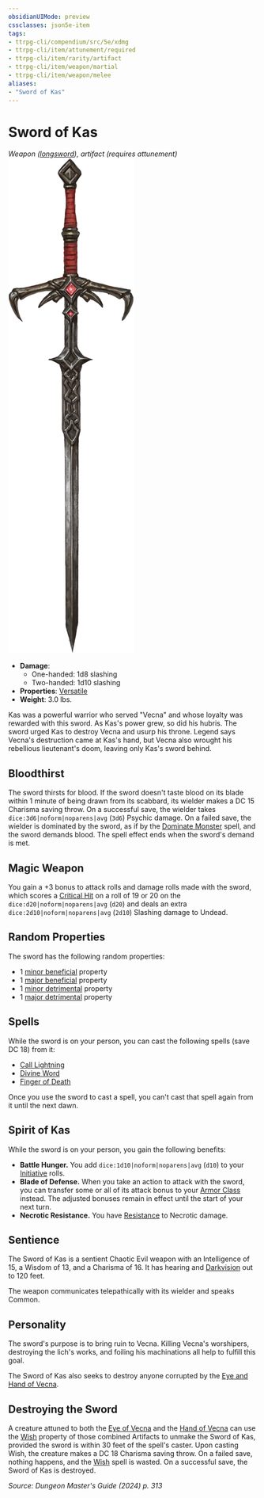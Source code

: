 ```yaml
---
obsidianUIMode: preview
cssclasses: json5e-item
tags:
- ttrpg-cli/compendium/src/5e/xdmg
- ttrpg-cli/item/attunement/required
- ttrpg-cli/item/rarity/artifact
- ttrpg-cli/item/weapon/martial
- ttrpg-cli/item/weapon/melee
aliases: 
- "Sword of Kas"
---
```

# Sword of Kas
*Weapon ([longsword](Інструменти%20ДМ/CLI/items/longsword-xphb.md)), artifact (requires attunement)*  
![](Інструменти%20ДМ/CLI/items/img/sword-of-kas.webp#right)

- **Damage**:
  - One-handed: 1d8 slashing
  - Two-handed: 1d10 slashing
- **Properties**: [Versatile](Інструменти%20ДМ/CLI/rules/item-properties.md#Versatile)
- **Weight**: 3.0 lbs.

Kas was a powerful warrior who served "Vecna" and whose loyalty was rewarded with this sword. As Kas's power grew, so did his hubris. The sword urged Kas to destroy Vecna and usurp his throne. Legend says Vecna's destruction came at Kas's hand, but Vecna also wrought his rebellious lieutenant's doom, leaving only Kas's sword behind.

## Bloodthirst

The sword thirsts for blood. If the sword doesn't taste blood on its blade within 1 minute of being drawn from its scabbard, its wielder makes a DC 15 Charisma saving throw. On a successful save, the wielder takes `dice:3d6|noform|noparens|avg` (`3d6`) Psychic damage. On a failed save, the wielder is dominated by the sword, as if by the [Dominate Monster](Інструменти%20ДМ/CLI/spells/dominate-monster-xphb.md) spell, and the sword demands blood. The spell effect ends when the sword's demand is met.

## Magic Weapon

You gain a +3 bonus to attack rolls and damage rolls made with the sword, which scores a [Critical Hit](Інструменти%20ДМ/CLI/rules/variant-rules/critical-hit-xphb.md) on a roll of 19 or 20 on the `dice:d20|noform|noparens|avg` (`d20`) and deals an extra `dice:2d10|noform|noparens|avg` (`2d10`) Slashing damage to Undead.

## Random Properties

The sword has the following random properties:

- 1 [minor beneficial](Інструменти%20ДМ/CLI/tables/artifact-properties-minor-beneficial-properties-xdmg.md) property  
- 1 [major beneficial](Інструменти%20ДМ/CLI/tables/artifact-properties-major-beneficial-properties-xdmg.md) property  
- 1 [minor detrimental](Інструменти%20ДМ/CLI/tables/artifact-properties-minor-detrimental-properties-xdmg.md) property  
- 1 [major detrimental](Інструменти%20ДМ/CLI/tables/artifact-properties-major-detrimental-properties-xdmg.md) property  

## Spells

While the sword is on your person, you can cast the following spells (save DC 18) from it:

- [Call Lightning](Інструменти%20ДМ/CLI/spells/call-lightning-xphb.md)  
- [Divine Word](Інструменти%20ДМ/CLI/spells/divine-word-xphb.md)  
- [Finger of Death](Інструменти%20ДМ/CLI/spells/finger-of-death-xphb.md)  

Once you use the sword to cast a spell, you can't cast that spell again from it until the next dawn.

## Spirit of Kas

While the sword is on your person, you gain the following benefits:

- **Battle Hunger.** You add `dice:1d10|noform|noparens|avg` (`d10`) to your [Initiative](Інструменти%20ДМ/CLI/rules/variant-rules/initiative-xphb.md) rolls.  
- **Blade of Defense.** When you take an action to attack with the sword, you can transfer some or all of its attack bonus to your [Armor Class](Інструменти%20ДМ/CLI/rules/variant-rules/armor-class-xphb.md) instead. The adjusted bonuses remain in effect until the start of your next turn.  
- **Necrotic Resistance.** You have [Resistance](Інструменти%20ДМ/CLI/rules/variant-rules/resistance-xphb.md) to Necrotic damage.  

## Sentience

The Sword of Kas is a sentient Chaotic Evil weapon with an Intelligence of 15, a Wisdom of 13, and a Charisma of 16. It has hearing and [Darkvision](Інструменти%20ДМ/CLI/rules/senses.md#Darkvision) out to 120 feet.

The weapon communicates telepathically with its wielder and speaks Common.

## Personality

The sword's purpose is to bring ruin to Vecna. Killing Vecna's worshipers, destroying the lich's works, and foiling his machinations all help to fulfill this goal.

The Sword of Kas also seeks to destroy anyone corrupted by the [Eye and Hand of Vecna](Інструменти%20ДМ/CLI/items/eye-and-hand-of-vecna-xdmg.md).

## Destroying the Sword

A creature attuned to both the [Eye of Vecna](Інструменти%20ДМ/CLI/items/eye-of-vecna-xdmg.md) and the [Hand of Vecna](Інструменти%20ДМ/CLI/items/hand-of-vecna-xdmg.md) can use the [Wish](Інструменти%20ДМ/CLI/spells/wish-xphb.md) property of those combined Artifacts to unmake the Sword of Kas, provided the sword is within 30 feet of the spell's caster. Upon casting Wish, the creature makes a DC 18 Charisma saving throw. On a failed save, nothing happens, and the [Wish](Інструменти%20ДМ/CLI/spells/wish-xphb.md) spell is wasted. On a successful save, the Sword of Kas is destroyed.

*Source: Dungeon Master's Guide (2024) p. 313*